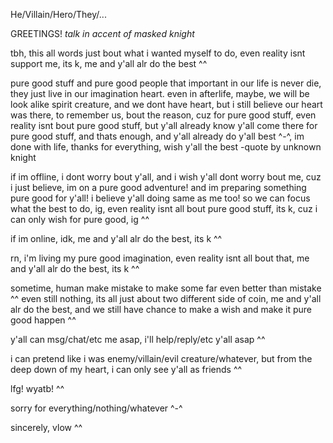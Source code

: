 He/Villain/Hero/They/... 

GREETINGS! *talk in accent of masked knight* 

tbh, this all words just bout what i wanted myself to do, even reality isnt support me, its k, me and y'all alr do the best ^^

pure good stuff and pure good people that important in our life is never die, they just live in our imagination heart. even in afterlife, maybe, we will be look alike spirit creature, and we dont have heart, but i still believe our heart was there, to remember us, bout the reason, cuz for pure good stuff, even reality isnt bout pure good stuff, but y'all already know y'all come there for pure good stuff, and thats enough, and y'all already do y'all best ^-^, im done with life, thanks for everything, wish y'all the best -quote by unknown knight

if im offline, i dont worry bout y'all, and i wish y'all dont worry bout me, cuz i just believe, im on a pure good adventure! and im preparing something pure good for y'all! i believe y'all doing same as me too! so we can focus
what the best to do, ig, even reality isnt all bout pure good stuff, its k, cuz i can only wish for pure good, ig ^^

if im online, idk, me and y'all alr do the best, its k ^^

rn, i'm living my pure good imagination, even reality isnt all bout that, me and y'all alr do the best, its k ^^

sometime, human make mistake to make some far even better than mistake ^^ 
even still nothing, its all just about two different side of coin, me and y'all alr do the best, and we still have chance to make a wish and make it pure good happen ^^

y'all can msg/chat/etc me asap, i'll help/reply/etc y'all asap ^^

i can pretend like i was enemy/villain/evil creature/whatever, but from the deep down of my heart, i can only see y'all as friends ^^

lfg! wyatb! ^^

sorry for everything/nothing/whatever ^-^

sincerely, vlow ^^






